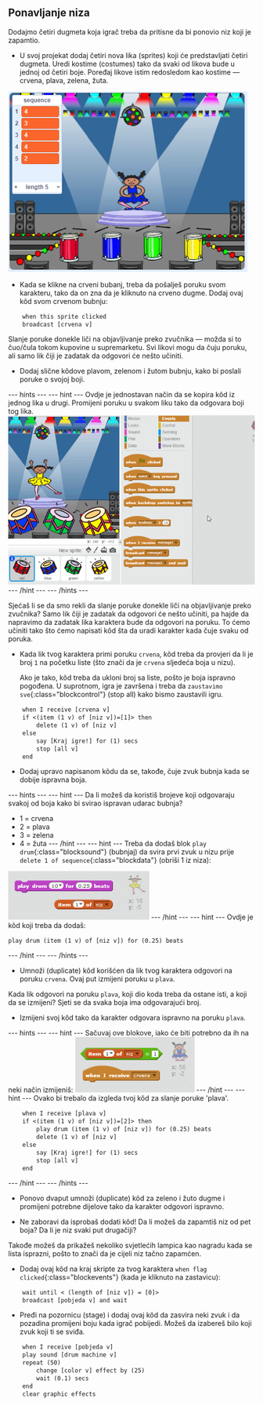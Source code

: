## Ponavljanje niza

Dodajmo četiri dugmeta koja igrač treba da pritisne da bi ponovio niz koji je zapamtio.

+ U svoj projekat dodaj četiri nova lika (sprites) koji će predstavljati četiri dugmeta. Uredi kostime (costumes) tako da svaki od likova bude u jednoj od četiri boje. Poređaj likove istim redosledom kao kostime — crvena, plava, zelena, žuta.

![screenshot](images/colour-drums.png)

+ Kada se klikne na crveni bubanj, treba da pošalješ poruku svom karakteru, tako da on zna da je kliknuto na crveno dugme. Dodaj ovaj kôd svom crvenom bubnju:

```blocks
    when this sprite clicked
    broadcast [crvena v]
```

Slanje poruke donekle liči na objavljivanje preko zvučnika — možda si to čuo/čula tokom kupovine u supremarketu. Svi likovi mogu da čuju poruku, ali samo lik čiji je zadatak da odgovori će nešto učiniti.

+ Dodaj slične kôdove plavom, zelenom i žutom bubnju, kako bi poslali poruke o svojoj boji.

\--- hints \--- \--- hint \--- Ovdje je jednostavan način da se kopira kôd iz jednog lika u drugi. Promijeni poruku u svakom liku tako da odgovara boji tog lika. ![Duplicate the code](images/broadcast-duplicate.gif) \--- /hint \--- \--- /hints \---

Sjećaš li se da smo rekli da slanje poruke donekle liči na objavljivanje preko zvučnika? Samo lik čiji je zadatak da odgovori će nešto učiniti, pa hajde da napravimo da zadatak lika karaktera bude da odgovori na poruku. To ćemo učiniti tako što ćemo napisati kôd šta da uradi karakter kada čuje svaku od poruka.

+ Kada lik tvog karaktera primi poruku `crvena`, kôd treba da provjeri da li je broj `1` na početku liste (što znači da je `crvena` sljedeća boja u nizu).
    
    Ako je tako, kôd treba da ukloni broj sa liste, pošto je boja ispravno pogođena. U suprotnom, igra je završena i treba da `zaustavimo sve`{:class="blockcontrol"} (stop all) kako bismo zaustavili igru.

```blocks
    when I receive [crvena v]
    if <(item (1 v) of [niz v])=[1]> then
        delete (1 v) of [niz v]
    else
        say [Kraj igre!] for (1) secs
        stop [all v]
    end
```

+ Dodaj upravo napisanom kôdu da se, takođe, čuje zvuk bubnja kada se dobije ispravna boja.

\--- hints \--- \--- hint \--- Da li možeš da koristiš brojeve koji odgovaraju svakoj od boja kako bi svirao ispravan udarac bubnja?

+ 1 = crvena
+ 2 = plava
+ 3 = zelena
+ 4 = žuta \--- /hint \--- \--- hint \--- Treba da dodaš blok `play drum`{:class="blocksound"} (bubnjaj) da svira prvi zvuk u nizu prije `delete 1 of sequence`{:class="blockdata"} (obriši 1 iz niza):

![Sviranje bubnja](images/hint-play-drum.png) \--- /hint \--- \--- hint \--- Ovdje je kôd koji treba da dodaš:

```blocks
play drum (item (1 v) of [niz v]) for (0.25) beats
```

\--- /hint \--- \--- /hints \---

+ Umnoži (duplicate) kôd korišćen da lik tvog karaktera odgovori na poruku `crvena`. Ovaj put izmijeni poruku u `plava`.

Kada lik odgovori na poruku `plava`, koji dio koda treba da ostane isti, a koji da se izmijeni? Sjeti se da svaka boja ima odgovarajući broj.

+ Izmijeni svoj kôd tako da karakter odgovara ispravno na poruku `plava`.

\--- hints \--- \--- hint \--- Sačuvaj ove blokove, iako će biti potrebno da ih na neki način izmijeniš: ![Change these blocks](images/hint-change-blocks.png) \--- /hint \--- \--- hint \--- Ovako bi trebalo da izgleda tvoj kôd za slanje poruke 'plava'.

```blocks
    when I receive [plava v]
    if <(item (1 v) of [niz v])=[2]> then
        play drum (item (1 v) of [niz v]) for (0.25) beats
        delete (1 v) of [niz v]
    else
        say [Kraj igre!] for (1) secs
        stop [all v]
    end
```

\--- /hint \--- \--- /hints \---

+ Ponovo dvaput umnoži (duplicate) kôd za zeleno i žuto dugme i promijeni potrebne dijelove tako da karakter odgovori ispravno.

+ Ne zaboravi da isprobaš dodati kôd! Da li možeš da zapamtiš niz od pet boja? Da li je niz svaki put drugačiji?

Takođe možeš da prikažeš nekoliko svjetlećih lampica kao nagradu kada se lista isprazni, pošto to znači da je cijeli niz tačno zapamćen.

+ Dodaj ovaj kôd na kraj skripte za tvog karaktera `when flag clicked`{:class="blockevents"} (kada je kliknuto na zastavicu):

```blocks
    wait until < (length of [niz v]) = [0]>
    broadcast [pobjeda v] and wait
```

+ Pređi na pozornicu (stage) i dodaj ovaj kôd da zasvira neki zvuk i da pozadina promijeni boju kada igrač pobijedi. Možeš da izabereš bilo koji zvuk koji ti se sviđa.

```blocks
    when I receive [pobjeda v]
    play sound [drum machine v]
    repeat (50)
        change [color v] effect by (25)
        wait (0.1) secs
    end
    clear graphic effects
```